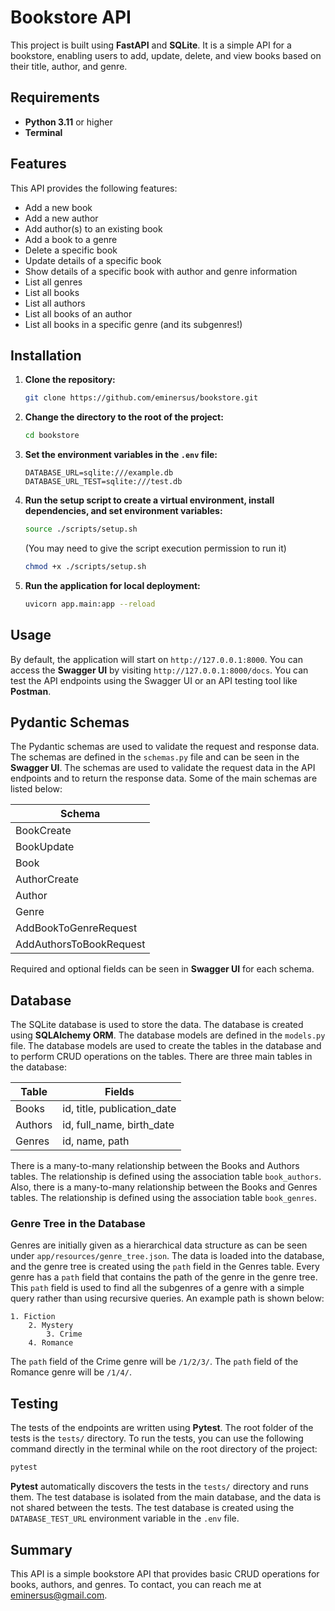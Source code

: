 # **Bookstore API**

This project is built using **FastAPI** and **SQLite**. It is a simple API for a bookstore, enabling users to add, update, delete, and view books based on their title, author, and genre.

## **Requirements**
- **Python 3.11** or higher
- **Terminal**

## **Features**
This API provides the following features:
- Add a new book
- Add a new author
- Add author(s) to an existing book
- Add a book to a genre
- Delete a specific book
- Update details of a specific book
- Show details of a specific book with author and genre information
- List all genres
- List all books
- List all authors
- List all books of an author
- List all books in a specific genre (and its subgenres!)

## **Installation**

1. **Clone the repository:**
    ```bash
    git clone https://github.com/eminersus/bookstore.git
    ```

2. **Change the directory to the root of the project:**
    ```bash
    cd bookstore
    ```

3. **Set the environment variables in the `.env` file:**
    ```plaintext
    DATABASE_URL=sqlite:///example.db 
    DATABASE_URL_TEST=sqlite:///test.db
    ```

4. **Run the setup script to create a virtual environment, install dependencies, and set environment variables:**
    ```bash
    source ./scripts/setup.sh
    ```
    (You may need to give the script execution permission to run it)
    ```bash
    chmod +x ./scripts/setup.sh
    ```

5. **Run the application for local deployment:**
    ```bash
    uvicorn app.main:app --reload
    ```

## **Usage**
By default, the application will start on `http://127.0.0.1:8000`. You can access the **Swagger UI** by visiting `http://127.0.0.1:8000/docs`. You can test the API endpoints using the Swagger UI or an API testing tool like **Postman**. 

## **Pydantic Schemas**
The Pydantic schemas are used to validate the request and response data. The schemas are defined in the `schemas.py` file and can be seen in the **Swagger UI**. The schemas are used to validate the request data in the API endpoints and to return the response data. Some of the main schemas are listed below:

| **Schema**                 |
|----------------------------|
| BookCreate                 |
| BookUpdate                 |
| Book                       |
| AuthorCreate               |
| Author                     |
| Genre                      |
| AddBookToGenreRequest      |
| AddAuthorsToBookRequest    |

Required and optional fields can be seen in **Swagger UI** for each schema.

## **Database**
The SQLite database is used to store the data. The database is created using **SQLAlchemy ORM**. The database models are defined in the `models.py` file. The database models are used to create the tables in the database and to perform CRUD operations on the tables. There are three main tables in the database:

| **Table** | **Fields**                       |
|-----------|----------------------------------|
| Books     | id, title, publication_date      |
| Authors   | id, full_name, birth_date        |
| Genres    | id, name, path                   |

There is a many-to-many relationship between the Books and Authors tables. The relationship is defined using the association table `book_authors`. Also, there is a many-to-many relationship between the Books and Genres tables. The relationship is defined using the association table `book_genres`.

### **Genre Tree in the Database**
Genres are initially given as a hierarchical data structure as can be seen under `app/resources/genre_tree.json`. The data is loaded into the database, and the genre tree is created using the `path` field in the Genres table. Every genre has a `path` field that contains the path of the genre in the genre tree. This `path` field is used to find all the subgenres of a genre with a simple query rather than using recursive queries. An example path is shown below:
```plaintext
1. Fiction
    2. Mystery
        3. Crime
    4. Romance
```
The `path` field of the Crime genre will be `/1/2/3/`. The `path` field of the Romance genre will be `/1/4/`.

## **Testing**
The tests of the endpoints are written using **Pytest**. The root folder of the tests is the `tests/` directory. To run the tests, you can use the following command directly in the terminal while on the root directory of the project:
```bash
pytest
```
**Pytest** automatically discovers the tests in the `tests/` directory and runs them. The test database is isolated from the main database, and the data is not shared between the tests. The test database is created using the `DATABASE_TEST_URL` environment variable in the `.env` file.

## **Summary**
This API is a simple bookstore API that provides basic CRUD operations for books, authors, and genres. To contact, you can reach me at [eminersus@gmail.com](mailto:eminersus@gmail.com).
